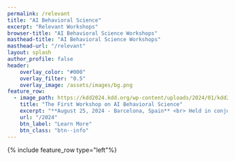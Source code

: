 ```yaml
---
permalink: /relevant
title: "AI Behavioral Science"
excerpt: "Relevant Workshops"
browser-title: "AI Behavioral Science Workshops"
masthead-title: "AI Behavioral Science Workshops"
masthead-url: "/relevant"
layout: splash
author_profile: false
header:
    overlay_color: "#000"
    overlay_filter: "0.5"
    overlay_image: /assets/images/bg.png
feature_row:
  - image_path: https://kdd2024.kdd.org/wp-content/uploads/2024/01/kdd24-logo-small.jpeg
    title: "The First Workshop on AI Behavioral Science"
    excerpt: "**August 25, 2024 - Barcelona, Spain** <br> Held in conjunction with [KDD 2024](https://kdd2024.kdd.org/)."
    url: "/2024"
    btn_label: "Learn More"
    btn_class: "btn--info"
---
```


{% include feature_row type="left"%}